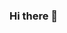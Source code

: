 ### Hi there 👋

<!--
**Kushagra-2006/Kushagra-2006** is a ✨ _special_ ✨ repository because its `README.md` (this file) appears on your GitHub profile.
<script src="https://unpkg.com/@lottiefiles/lottie-player@latest/dist/lottie-player.js"></script>
<lottie-player src="https://assets6.lottiefiles.com/private_files/lf30_JhSJFE.json"  background="transparent"  speed="1"  style="width: 300px; height: 300px;"  loop  autoplay></lottie-player>

Here are some ideas to get you started:

- 🔭 I’m currently working on ...
- 🌱 I’m currently learning ...
- 👯 I’m looking to collaborate on ...
- 🤔 I’m looking for help with ...
- 💬 Ask me about ...
- 📫 How to reach me: ...
- 😄 Pronouns: ...
- ⚡ Fun fact: ...
-->
